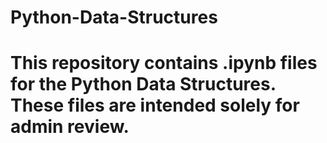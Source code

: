 # Python-Data-Structures
# This repository contains .ipynb files for the Python Data Structures. These files are intended solely for admin review.

